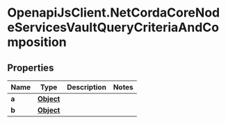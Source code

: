 # OpenapiJsClient.NetCordaCoreNodeServicesVaultQueryCriteriaAndComposition

## Properties

Name | Type | Description | Notes
------------ | ------------- | ------------- | -------------
**a** | [**Object**](.md) |  | 
**b** | [**Object**](.md) |  | 


